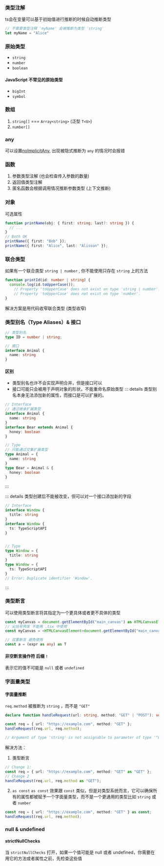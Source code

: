 ### 类型注解

ts会在变量可以基于初始值进行推断的时候自动推断类型

```ts
// 不需要类型注释 'myName' 会被推断为类型 'string'
let myName = "Alice"
```

### 原始类型

* `string`
* `number`
* `boolean`

#### JavaScript 不常见的原始类型

* `bigInt`
* `symbol`

### 数组

1. `string[]` === `Array<string>` (泛型 `T<U>`)
2. `number[]`

### any

可以设置[noImplicitAny](https://www.typescriptlang.org/tsconfig#noImplicitAny), 出现被隐式推断为 `any` 的情况时会报错

### 函数

1. 参数类型注解 (也会检查传入参数的数量)
2. 返回值类型注解
3. 匿名函数会根据调用情况推断参数类型 (上下文推断)

### 对象

可选属性

```ts
function printName(obj: { first: string; last?: string }) {
  // ...
}
// Both OK
printName({ first: "Bob" });
printName({ first: "Alice", last: "Alisson" });
```

### 联合类型

如果有一个联合类型 `string | number` , 你不能使用只存在 `string` 上的方法

```ts
function printId(id: number | string) {
  console.log(id.toUpperCase());
    // Property 'toUpperCase' does not exist on type 'string | number'.
    // Property 'toUpperCase' does not exist on type 'number'.
}
```

解决方案是用代码收窄联合类型 (类型收窄)

### 类型别名（Type Aliases）& 接口

```ts
// 类型别名
type ID = number | string;

// 接口
interface Animal {
  name: string
}
```

#### 区别

* 类型别名也许不会实现声明合并，但是接口可以
* 接口可能只会被用于声明对象的形状，不能重命名原始类型
::: details 类型别名本身无法添加新的属性，而接口是可以扩展的。

```ts
// Interface
// 通过继承扩展类型
interface Animal {
  name: string
}
interface Bear extends Animal {
  honey: boolean
}

// Type
// 只能通过交集扩展类型
type Animal = {
  name: string
}
type Bear = Animal & { 
  honey: boolean 
}
```

:::

::: details 类型创建后不能被改变，但可以对一个接口添加新的字段

```ts
// Interface
interface Window {
  title: string
}
interface Window {
  ts: TypeScriptAPI
}

        
// Type
type Window = {
  title: string
}
type Window = {
  ts: TypeScriptAPI
}
// Error: Duplicate identifier 'Window'.
```

:::

### 类型断言

可以使用类型断言将其指定为一个更具体或者更不具体的类型

```ts
const myCanvas = document.getElementById("main_canvas") as HTMLCanvasElement
// 尖括号预发 不能再 .tsx 中使用
const myCanvas = <HTMLCanvasElement>document.getElementById("main_canvas")

// 双重断言 避免使用
const a = (expr as any) as T
```

#### 非空断言操作符 后缀 `!`

表示它的值不可能是 `null` 或者 `undefined`

### 字面量类型

#### 字面量推断

`req.method` 被推断为 `string` ，而不是 `"GET"`

```ts
declare function handleRequest(url: string, method: "GET" | "POST"): void;

const req = { url: "https://example.com", method: "GET" };
handleRequest(req.url, req.method);

// Argument of type 'string' is not assignable to parameter of type '"GET" | "POST"'.
```

解决方法：
1. 类型断言

```ts
// Change 1:
const req = { url: "https://example.com", method: "GET" as "GET" };
// Change 2
handleRequest(req.url, req.method as "GET");
```

2. `as const`
`as const` 效果跟 `const` 类似，但是对类型系统而言，它可以确保所有的属性都被赋予一个字面量类型，而不是一个更通用的类型比如 `string` 或者 `number`

```ts
const req = { url: "https://example.com", method: "GET" } as const;
handleRequest(req.url, req.method);
```

### null & undefined

#### strictNullChecks

当 `strictNullChecks` 打开，如果一个值可能是 null 或者 undefined，你需要在用它的方法或者属性之前，先检查这些值
